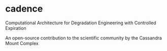 # cadence
Computational Architecture for Degradation Engineering with Controlled Expiration

An open-source contribution to the scientific community by the Cassandra Mount Complex
